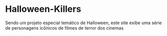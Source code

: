 # Halloween-Killers
Sendo um projeto especial temático de Halloween, este site exibe uma série de personagens icônicos de filmes de terror dos cinemas
